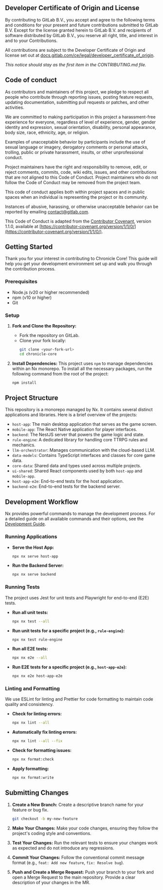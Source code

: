 ## Developer Certificate of Origin and License

By contributing to GitLab B.V., you accept and agree to the following terms and
conditions for your present and future contributions submitted to GitLab B.V.
Except for the license granted herein to GitLab B.V. and recipients of software
distributed by GitLab B.V., you reserve all right, title, and interest in and to
your Contributions.

All contributions are subject to the Developer Certificate of Origin and license set out at [docs.gitlab.com/ce/legal/developer_certificate_of_origin](https://docs.gitlab.com/ce/legal/developer_certificate_of_origin).

_This notice should stay as the first item in the CONTRIBUTING.md file._

## Code of conduct

As contributors and maintainers of this project, we pledge to respect all people
who contribute through reporting issues, posting feature requests, updating
documentation, submitting pull requests or patches, and other activities.

We are committed to making participation in this project a harassment-free
experience for everyone, regardless of level of experience, gender, gender
identity and expression, sexual orientation, disability, personal appearance,
body size, race, ethnicity, age, or religion.

Examples of unacceptable behavior by participants include the use of sexual
language or imagery, derogatory comments or personal attacks, trolling, public
or private harassment, insults, or other unprofessional conduct.

Project maintainers have the right and responsibility to remove, edit, or reject
comments, commits, code, wiki edits, issues, and other contributions that are
not aligned to this Code of Conduct. Project maintainers who do not follow the
Code of Conduct may be removed from the project team.

This code of conduct applies both within project spaces and in public spaces
when an individual is representing the project or its community.

Instances of abusive, harassing, or otherwise unacceptable behavior can be
reported by emailing contact@gitlab.com.

This Code of Conduct is adapted from the [Contributor Covenant](https://contributor-covenant.org), version 1.1.0,
available at [https://contributor-covenant.org/version/1/1/0/](https://contributor-covenant.org/version/1/1/0/).

## Getting Started

Thank you for your interest in contributing to Chronicle Core! This guide will help you get your development environment set up and walk you through the contribution process.

### Prerequisites

- Node.js (v20 or higher recommended)
- npm (v10 or higher)
- Git

### Setup

1.  **Fork and Clone the Repository:**
    - Fork the repository on GitLab.
    - Clone your fork locally:
      ```bash
      git clone <your-fork-url>
      cd chronicle-core
      ```

2.  **Install Dependencies:**
    This project uses `npm` to manage dependencies within an Nx monorepo. To install all the necessary packages, run the following command from the root of the project:
    ```bash
    npm install
    ```

## Project Structure

This repository is a monorepo managed by Nx. It contains several distinct applications and libraries. Here is a brief overview of the projects:

- `host-app`: The main desktop application that serves as the game screen.
- `mobile-app`: The React Native application for player interfaces.
- `backend`: The NestJS server that powers the game logic and state.
- `rule-engine`: A dedicated library for handling core TTRPG rules and mechanics.
- `llm-orchestrator`: Manages communication with the cloud-based LLM.
- `data-models`: Contains TypeScript interfaces and classes for core game data.
- `core-data`: Shared data and types used across multiple projects.
- `ui-shared`: Shared React components used by both `host-app` and `mobile-app`.
- `host-app-e2e`: End-to-end tests for the host application.
- `backend-e2e`: End-to-end tests for the backend server.

## Development Workflow

Nx provides powerful commands to manage the development process. For a detailed guide on all available commands and their options, see the [Development Guide](./DEVELOPMENT_GUIDE.md).

### Running Applications

- **Serve the Host App:**
  ```bash
  npx nx serve host-app
  ```
- **Run the Backend Server:**
  ```bash
  npx nx serve backend
  ```

### Running Tests

The project uses Jest for unit tests and Playwright for end-to-end (E2E) tests.

- **Run all unit tests:**
  ```bash
  npx nx test --all
  ```
- **Run unit tests for a specific project (e.g., `rule-engine`):**
  ```bash
  npx nx test rule-engine
  ```
- **Run all E2E tests:**
  ```bash
  npx nx e2e --all
  ```
- **Run E2E tests for a specific project (e.g., `host-app-e2e`):**
  ```bash
  npx nx e2e host-app-e2e
  ```

### Linting and Formatting

We use ESLint for linting and Prettier for code formatting to maintain code quality and consistency.

- **Check for linting errors:**
  ```bash
  npx nx lint --all
  ```
- **Automatically fix linting errors:**
  ```bash
  npx nx lint --all --fix
  ```
- **Check for formatting issues:**
  ```bash
  npx nx format:check
  ```
- **Apply formatting:**
  ```bash
  npx nx format:write
  ```

## Submitting Changes

1.  **Create a New Branch:**
    Create a descriptive branch name for your feature or bug fix.
    ```bash
    git checkout -b my-new-feature
    ```

2.  **Make Your Changes:**
    Make your code changes, ensuring they follow the project's coding style and conventions.

3.  **Test Your Changes:**
    Run the relevant tests to ensure your changes work as expected and do not introduce any regressions.

4.  **Commit Your Changes:**
    Follow the conventional commit message format (e.g., `feat: Add new feature`, `fix: Resolve bug`).

5.  **Push and Create a Merge Request:**
    Push your branch to your fork and open a Merge Request to the main repository. Provide a clear description of your changes in the MR.
